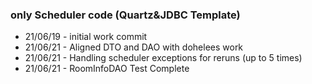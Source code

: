 ### only Scheduler code (Quartz&JDBC Template)

- 21/06/19 - initial work commit
- 21/06/21 - Aligned DTO and DAO with dohelees work
- 21/06/21 - Handling scheduler exceptions for reruns (up to 5 times) 
- 21/06/21 - RoomInfoDAO Test Complete
